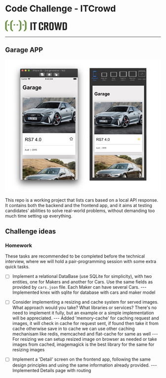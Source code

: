 # Code Challenge - ITCrowd

![ITCrowd](itcrowd.png)

---

## Garage APP

![Screenshots](screenshots.png)

This repo is a working project that lists cars based on a local API response. It contains both the backend and the frontend app, and it aims at testing candidates' abilities to solve real-world problems, without demanding too much time setting up everything.

## Challenge ideas

### Homework

These tasks are recommended to be completed before the technical interview, where we will hold a pair-programming session with some extra quick tasks.

- [ ] Implement a relational DataBase (use SQLite for simplicity), with two entities, one for Makers and another for Cars. Use the same fields as provided by `cars.json` file. Each Maker can have several Cars.
--- Implemented knex with sqlite for database with cars and maker model

- [ ] Consider implementing a resizing and cache system for served images. What approach would you take? What libraries or services? There's no need to implement it fully, but an example or a simple implementation will be appreciated.
--- Added 'memory-cache' for caching request and images, it will check in cache for request sent, if found then take it from cache otherwise save in to cache
we can use other caching mechanisam like redis, memcached and flat-cache for same as well
--- For resizing we can setup resized image on browser as needed or take images from cached, imagemagick is the best library for the same for resizing images

- [ ] Implement a 'Detail' screen on the frontend app, following the same design principles and using the same information already provided.
--- Implemented Details page with routing